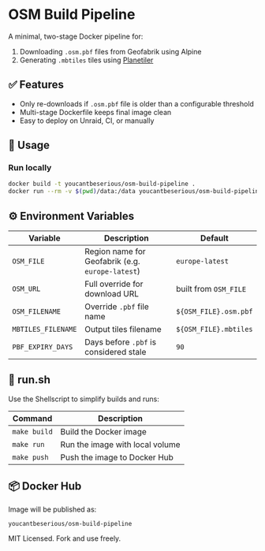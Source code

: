 # OSM Build Pipeline

A minimal, two-stage Docker pipeline for:

1. Downloading `.osm.pbf` files from Geofabrik using Alpine
2. Generating `.mbtiles` tiles using [Planetiler](https://github.com/onthegomap/planetiler)

## ✅ Features

- Only re-downloads if `.osm.pbf` file is older than a configurable threshold
- Multi-stage Dockerfile keeps final image clean
- Easy to deploy on Unraid, CI, or manually

## 🧪 Usage

### Run locally

```bash
docker build -t youcantbeserious/osm-build-pipeline .
docker run --rm -v $(pwd)/data:/data youcantbeserious/osm-build-pipeline
```

## ⚙️ Environment Variables

| Variable           | Description                                | Default                      |
|--------------------|--------------------------------------------|------------------------------|
| `OSM_FILE`         | Region name for Geofabrik (e.g. `europe-latest`) | `europe-latest`        |
| `OSM_URL`          | Full override for download URL             | built from `OSM_FILE`        |
| `OSM_FILENAME`     | Override `.pbf` file name                  | `${OSM_FILE}.osm.pbf`        |
| `MBTILES_FILENAME` | Output tiles filename                      | `${OSM_FILE}.mbtiles`        |
| `PBF_EXPIRY_DAYS`  | Days before `.pbf` is considered stale     | `90`                         |

## 🧰 run.sh

Use the Shellscript to simplify builds and runs:

| Command        | Description                         |
|----------------|-------------------------------------|
| `make build`   | Build the Docker image              |
| `make run`     | Run the image with local volume     |
| `make push`    | Push the image to Docker Hub        |

## 📦 Docker Hub

Image will be published as:

```
youcantbeserious/osm-build-pipeline
```

MIT Licensed. Fork and use freely.
